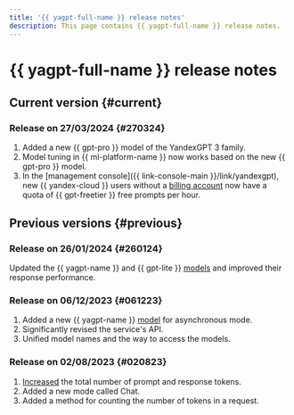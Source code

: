 ```yaml
---
title: '{{ yagpt-full-name }} release notes'
description: This page contains {{ yagpt-full-name }} release notes.
---
```


# {{ yagpt-full-name }} release notes

## Current version {#current}

### Release on 27/03/2024 {#270324}

1. Added a new {{ gpt-pro }} model of the YandexGPT 3 family.
1. Model tuning in {{ ml-platform-name }} now works based on the new {{ gpt-pro }} model.
1. In the [management console]({{ link-console-main }}/link/yandexgpt), new {{ yandex-cloud }} users without a [billing account](../billing/concepts/billing-account.md) now have a quota of {{ gpt-freetier }} free prompts per hour.

## Previous versions {#previous}

### Release on 26/01/2024 {#260124}

Updated the {{ yagpt-name }} and {{ gpt-lite }} [models](concepts/models.md) and improved their response performance.

### Release on 06/12/2023 {#061223}

1. Added a new {{ yagpt-name }} [model](concepts/models.md) for asynchronous mode.
1. Significantly revised the service's API.
1. Unified model names and the way to access the models.

### Release on 02/08/2023 {#020823}

1. [Increased](concepts/limits.md) the total number of prompt and response tokens.
1. Added a new mode called Chat.
1. Added a method for counting the number of tokens in a request.
